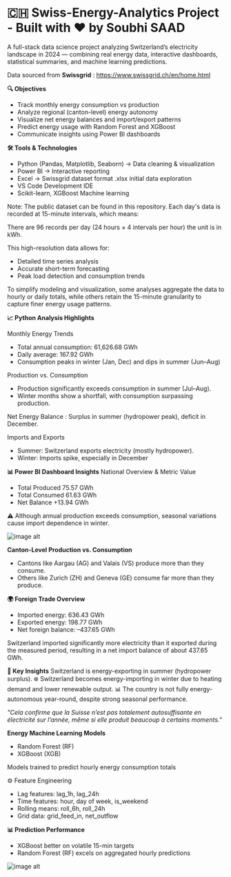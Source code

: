 # 🇨🇭 Swiss-Energy-Analytics Project - Built with ❤️ by Soubhi SAAD

A full-stack data science project analyzing Switzerland’s electricity landscape in 2024 — combining real energy data, interactive dashboards, statistical summaries, and machine learning predictions.

Data sourced from **Swissgrid** : https://www.swissgrid.ch/en/home.html

**🔍 Objectives**
- Track monthly energy consumption vs production
- Analyze regional (canton-level) energy autonomy
- Visualize net energy balances and import/export patterns
- Predict energy usage with Random Forest and XGBoost
- Communicate insights using Power BI dashboards

**🛠️ Tools & Technologies**
- Python (Pandas, Matplotlib, Seaborn)	-> Data cleaning & visualization
- Power BI	-> Interactive reporting
- Excel	-> Swissgrid dataset format .xlsx initial data exploration
- VS Code	Development IDE
- Scikit-learn, XGBoost	Machine learning


Note: The public dataset can be found in this repository. Each day's data is recorded at 15-minute intervals, which means:

There are 96 records per day (24 hours × 4 intervals per hour) the unit is in kWh.

This high-resolution data allows for:
- Detailed time series analysis
- Accurate short-term forecasting
- Peak load detection and consumption trends

To simplify modeling and visualization, some analyses aggregate the data to hourly or daily totals, while others retain the 15-minute granularity to capture finer energy usage patterns.

**📈 Python Analysis Highlights**

Monthly Energy Trends
- Total annual consumption: 61,626.68 GWh
- Daily average: 167.92 GWh
- Consumption peaks in winter (Jan, Dec) and dips in summer (Jun–Aug)

Production vs. Consumption
- Production significantly exceeds consumption in summer (Jul–Aug).
- Winter months show a shortfall, with consumption surpassing production.

Net Energy Balance : Surplus in summer (hydropower peak), deficit in December.

Imports and Exports
 - Summer: Switzerland exports electricity (mostly hydropower).
 - Winter: Imports spike, especially in December


**📊 Power BI Dashboard Insights**
National Overview & Metric	Value
- Total Produced	75.57 GWh
- Total Consumed	61.63 GWh
- Net Balance	+13.94 GWh

⚠️ Although annual production exceeds consumption, seasonal variations cause import dependence in winter.


![image alt](https://github.com/soubhisaad/Swiss-Energy-Analytics-Project-Soubhi-Saad/blob/9f911ea48a8c31957f02e7a4193f70c24b7ac9bb/Power%20BI%20Dashboard%201.png)


**Canton-Level Production vs. Consumption**
 - Cantons like Aargau (AG) and Valais (VS) produce more than they consume.
 - Others like Zurich (ZH) and Geneva (GE) consume far more than they produce.

**🌍 Foreign Trade Overview**
- Imported energy: 636.43 GWh
- Exported energy: 198.77 GWh
- Net foreign balance: –437.65 GWh

Switzerland imported significantly more electricity than it exported during the measured period, resulting in a net import balance of about 437.65 GWh.

**🧠 Key Insights**
Switzerland is energy-exporting in summer (hydropower surplus).
❄️ Switzerland becomes energy-importing in winter due to heating demand and lower renewable output.
📊 The country is not fully energy-autonomous year-round, despite strong seasonal performance.

_"Cela confirme que la Suisse n’est pas totalement autosuffisante en électricité sur l’année, même si elle produit beaucoup à certains moments."_



**Energy Machine Learning Models**
- Random Forest (RF)
- XGBoost (XGB)

Models trained to predict hourly energy consumption totals

⚙️ Feature Engineering
- Lag features: lag_1h, lag_24h
- Time features: hour, day of week, is_weekend
- Rolling means: roll_6h, roll_24h
- Grid data: grid_feed_in, net_outflow

**📊 Prediction Performance**
- XGBoost better on volatile 15-min targets
- Random Forest (RF) excels on aggregated hourly predictions


![image alt](https://github.com/soubhisaad/Swiss-Energy-Analytics-Project-Soubhi-Saad/blob/776207e4d887028048621bc525cc5c067287bb1c/Prediction%20accuracy%20of%20RF%20and%20XGBoost.png)














